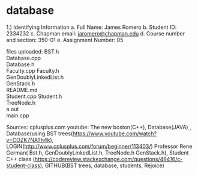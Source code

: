 # database
1.) Identifying Information
 a. Full Name: James Romero
 b. Student ID: 2334232
 c. Chapman email: jaromero@chapman.edu
 d. Course number and section: 350-01
 e. Assignment Number: 05

files uploaded:
BST.h	
Database.cpp	
Database.h	
Faculty.cpp	
Faculty.h	
GenDoublyLinkedList.h	
GenStack.h	
README.md	
Student.cpp	
Student.h	
TreeNode.h	
a.out	
main.cpp

Sources:
cplusplus.com
youtube: The new boston(C++), Database(JAVA) , Database(using BST trees(https://www.youtube.com/watch?v=COZK7NATh4k), LOGIN(http://www.cplusplus.com/forum/beginner/113403/) Professor Rene German( Bst.h, GenDoublyLinkedList.h, TreeNode.h GenStack.h), Student C++ class (https://codereview.stackexchange.com/questions/49416/c-student-class), GITHUB(BST trees,  database, students, Rejoice) 

